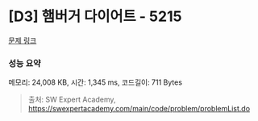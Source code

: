 # [D3] 햄버거 다이어트 - 5215 

[문제 링크](https://swexpertacademy.com/main/code/problem/problemDetail.do?contestProbId=AWT-lPB6dHUDFAVT) 

### 성능 요약

메모리: 24,008 KB, 시간: 1,345 ms, 코드길이: 711 Bytes



> 출처: SW Expert Academy, https://swexpertacademy.com/main/code/problem/problemList.do